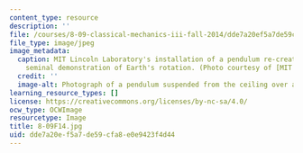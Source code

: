 ```yaml
---
content_type: resource
description: ''
file: /courses/8-09-classical-mechanics-iii-fall-2014/dde7a20ef5a7de59cfa8e0e9423f4d44_8-09F14.jpg
file_type: image/jpeg
image_metadata:
  caption: MIT Lincoln Laboratory's installation of a pendulum re-creates Foucault's
    seminal demonstration of Earth's rotation. (Photo courtesy of [MIT Lincoln Laboratory](https://www.ll.mit.edu/).)
  credit: ''
  image-alt: Photograph of a pendulum suspended from the ceiling over a circular base.
learning_resource_types: []
license: https://creativecommons.org/licenses/by-nc-sa/4.0/
ocw_type: OCWImage
resourcetype: Image
title: 8-09F14.jpg
uid: dde7a20e-f5a7-de59-cfa8-e0e9423f4d44
---
```

